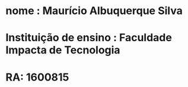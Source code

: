 # nome : Maurício Albuquerque Silva 
# Instituição de ensino : Faculdade Impacta de Tecnologia 
# RA: 1600815
